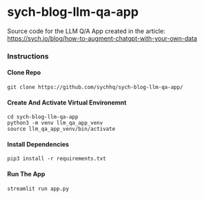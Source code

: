# sych-blog-llm-qa-app

Source code for the LLM Q/A App created in the article: https://sych.io/blog/how-to-augment-chatgpt-with-your-own-data

### Instructions

#### Clone Repo

```
git clone https://github.com/sychhq/sych-blog-llm-qa-app/
```

#### Create And Activate Virtual Environemnt

```
cd sych-blog-llm-qa-app
python3 -m venv llm_qa_app_venv
source llm_qa_app_venv/bin/activate
```

#### Install Dependencies

```
pip3 install -r requirements.txt
```

#### Run The App

```
streamlit run app.py
```
